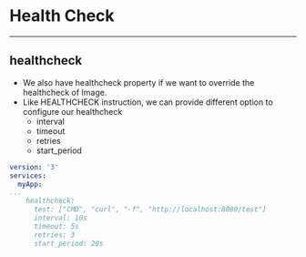 # Health Check

---

## healthcheck
- We also have healthcheck property if we want to override the healthcheck of Image.
- Like HEALTHCHECK instruction, we can provide different option to configure our healthcheck
  - interval
  - timeout
  - retries
  - start_period

```yaml
version: '3'
services:
  myApp:
...
    healthcheck:
      test: ["CMD", "curl", "-f", "http://localhost:8080/test"]
      interval: 10s
      timeout: 5s
      retries: 3
      start_period: 20s
```
